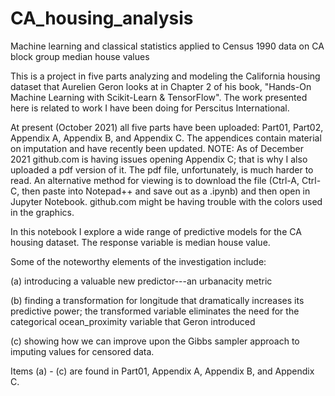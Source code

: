# CA_housing_analysis
Machine learning and classical statistics applied to Census 1990 data on CA block group median house values


This is a project in five parts analyzing and modeling the California housing dataset that Aurelien Geron looks at in Chapter 2 of his book, "Hands-On Machine Learning with Scikit-Learn & TensorFlow".  The work presented here is related to work I have been doing for Perscitus International.

At present (October 2021) all five parts have been uploaded: Part01, Part02, Appendix A, Appendix B, and Appendix C.  The appendices contain material on imputation and have recently been updated.  NOTE: As of December 2021 github.com is having issues opening Appendix C; that is why I also uploaded a pdf version of it.  The pdf file, unfortunately, is much harder to read.  An alternative method for viewing is to download the file (Ctrl-A, Ctrl-C, then paste into Notepad++ and save out as a .ipynb) and then open in Jupyter Notebook.  github.com might be having trouble with the colors used in the graphics.


In this notebook I explore a wide range of predictive models for the CA housing dataset.  The response variable is median house value.

Some of the noteworthy elements of the investigation include: 

(a) introducing a valuable new predictor---an urbanacity metric

(b) finding a transformation for longitude that dramatically increases its predictive power; the transformed variable eliminates the need for the categorical ocean_proximity variable that Geron introduced

(c) showing how we can improve upon the Gibbs sampler approach to imputing values for censored data.

Items (a) - (c) are found in Part01, Appendix A, Appendix B, and Appendix C. 

















